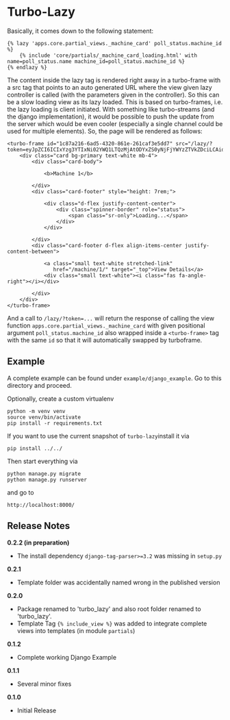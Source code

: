 # Turbo-Lazy

Basically, it comes down to the following statement:

    {% lazy 'apps.core.partial_views._machine_card' poll_status.machine_id %}
        {% include 'core/partials/_machine_card_loading.html' with name=poll_status.name machine_id=poll_status.machine_id %}
    {% endlazy %}

The content inside the lazy tag is rendered right away in a turbo-frame with a src tag that points to an auto generated URL where the view given lazy controller is called (with the parameters given in the controller). So this can be a slow loading view as its lazy loaded.
This is based on turbo-frames, i.e. the lazy loading is client initiated. With something like turbo-streams (and the django implementation), it would be possible to push the update from the server which would be even cooler (especially a single channel could be used for multiple elements).
So, the page will be rendered as follows:

```{html}
<turbo-frame id="1c87a216-6ad5-4320-861e-261caf3e5dd7" src="/lazy/?token=eyJpZCI6ICIxYzg3YTIxNi02YWQ1LTQzMjAtODYxZS0yNjFjYWYzZTVkZDciLCAidmlldyI6ICJhcHBzLmNvcmUucGFydGlhbF92aWV3cy5fbWFjaGluZV9jYXJkIiwgImFyZ3MiOiBbMV0sICJrd2FyZ3MiOiB7fX0=">   
    <div class="card bg-primary text-white mb-4">
        <div class="card-body">
    
            <b>Machine 1</b>
        
        </div>
        <div class="card-footer" style="height: 7rem;">
            
            <div class="d-flex justify-content-center">
                <div class="spinner-border" role="status">
                    <span class="sr-only">Loading...</span>
                </div>
            </div>
    
        </div>
        <div class="card-footer d-flex align-items-center justify-content-between">
            
            <a class="small text-white stretched-link"
               href="/machine/1/" target="_top">View Details</a>
            <div class="small text-white"><i class="fas fa-angle-right"></i></div>
    
        </div>
    </div>
</turbo-frame>
```

And a call to `/lazy/?token=...` will return the response of calling the view function 
`apps.core.partial_views._machine_card` with given positional argument `poll_status.machine_id` also wrapped inside 
a `<turbo-frame>` tag with the same `id` so that it will automatically swapped by turboframe.

## Example

A complete example can be found under `example/django_example`.
Go to this directory and proceed.

Optionally, create a custom virtualenv
```
python -m venv venv
source venv/bin/activate
pip install -r requirements.txt
```

If you want to use the current snapshot of `turbo-lazy`install it via
```
pip install ../../
```

Then start everything via
```
python manage.py migrate
python manage.py runserver
```
and go to
```
http://localhost:8000/
```

## Release Notes

**0.2.2 (in preparation)**
* The install dependency `django-tag-parser>=3.2` was missing in `setup.py`

**0.2.1**
* Template folder was accidentally named wrong in the published version

**0.2.0**
* Package renamed to 'turbo_lazy' and also root folder renamed to 'turbo_lazy'.
* Template Tag `{% include_view %}` was added to integrate complete views into templates (in module `partials`)

**0.1.2**
* Complete working Django Example

**0.1.1** 
* Several minor fixes

**0.1.0**
* Initial Release
